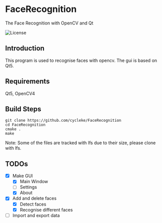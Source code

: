 # FaceRecognition
The Face Recognition with OpenCV and Qt

![License](https://img.shields.io/github/license/cycleke/FaceRecognition.svg?style=flat-square)

## Introduction
This program is used to recognise faces with opencv.
The gui is based on Qt5.

## Requirements
Qt5, OpenCV4

## Build Steps
``` shell
git clone https://github.com/cycleke/FaceRecognition
cd FaceRecognition
cmake .
make
```

Note: Some of the files are tracked with lfs due to their size, please clone with lfs.

## TODOs
- [x] Make GUI
  - [x] Main Window
  - [ ] Settings
  - [x] About
- [x] Add and delete faces
  - [x] Detect faces
  - [x] Recognise different faces
- [ ] Import and export data

